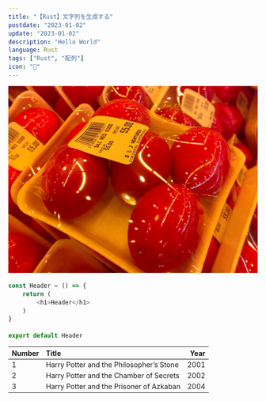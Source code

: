 ```yaml
---
title: "【Rust】文字列を生成する"
postdate: "2023-01-02"
update: "2023-01-02"
description: "Hello World"
language: Rust
tags: ["Rust", "配列"]
icon: "🍧"
---
```


![Chinese Salty Egg](./salty_egg.jpg)

```ts
const Header = () => {
    return (
        <h1>Header</h1>
    )
}

export default Header
```

| Number | Title                                    | Year |
| :----- | :--------------------------------------- | ---: |
| 1      | Harry Potter and the Philosopher’s Stone | 2001 |
| 2      | Harry Potter and the Chamber of Secrets  | 2002 |
| 3      | Harry Potter and the Prisoner of Azkaban | 2004 |
